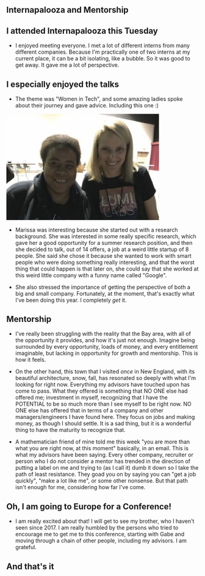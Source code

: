 ## Internapalooza and Mentorship

## I attended Internapalooza this Tuesday
- I enjoyed meeting everyone. I met a lot of different interns from many different companies.
  Because I'm practically one of two interns at my current place, it can be a bit isolating,
  like a bubble. So it was good to get away. It gave me a lot of perspective.
  
## I especially enjoyed the talks

- The theme was "Women in Tech", and some amazing ladies spoke about their journey and gave advice.
  Including this one :)
  
<img src="/images/melissa_m.png" width="400">

- Marissa was interesting because she started out with a research background. She was interested 
  in some really specific research, which gave her a good opportunity for a summer research position,
  and then she decided to talk, out of 14 offers, a job at a weird little startup of 8 people. 
  She said she chose it because she wanted to work with smart people who were doing something really
  interesting, and that the worst thing that could happen is that later on, she could say that she 
  worked at this weird little company with a funny name called "Google". 
  
- She also stressed the importance of getting the perspective of both a big and small company.
  Fortunately, at the moment, that's exactly what I've been doing this year. I completely *get* it. 
  
## Mentorship

- I've really been struggling with the reality that the Bay area, with all of the opportunity it provides,
  and how it's just not enough. Imagine being surrounded by every opportunity, loads of money, and every
  entitlement imaginable, but lacking in opportunity for growth and mentorship. This is how it feels. 
  
- On the other hand, this town that I visited *once* in New England, with its beautiful architecture,
  snow, fall, has resonated so deeply with what I'm looking for right now. Everything my advisors have 
  touched upon has come to pass. What they offered is something that NO ONE else had offered me;
  investment in myself, recognizing that I have the POTENTIAL to be so much more than I see myself to
  be right now. NO ONE else has offered that in terms of a company and other managers/engineers I have found here.
  They focus on jobs and making money, as though I should settle.
  It is a sad thing, but it is a wonderful thing to have the maturity to recognize that. 
  
- A mathematician friend of mine told me this week "you are more than what you are right now, at this 
  moment" basically, in an email. This is what my advisors have been saying. Every other company, recruiter
  or person who I do not consider a mentor has trended in the direction of putting a label on me and trying
  to (as I call it) dumb it down so I take the path of least resistance. They goad you on by saying you 
  can "get a job quickly", "make a lot like me", or some other nonsense. 
  But that path isn't enough for me, considering how far I've come. 
  

## Oh, I am going to Europe for a Conference!

- I am really excited about that! I will get to see my brother, who I haven't seen since 2017. 
  I am really humbled by the persons who tried to encourage me to get me to this conference, starting with
  Gabe and moving through a chain of other people, including my advisors. I am grateful.
  
## And that's it
  
